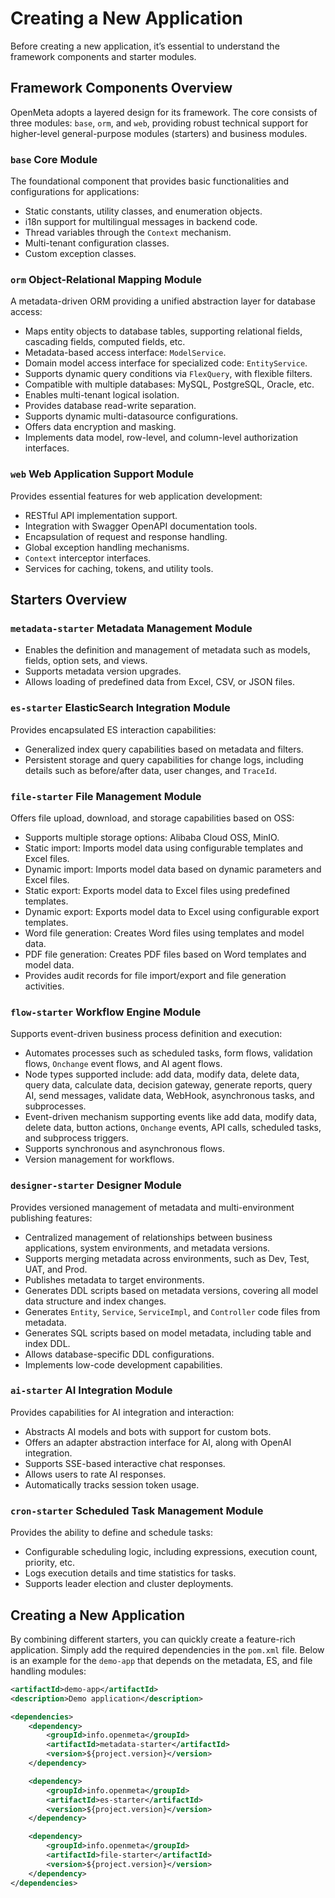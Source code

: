 # Creating a New Application

Before creating a new application, it’s essential to understand the framework components and starter modules.

## Framework Components Overview

OpenMeta adopts a layered design for its framework. The core consists of three modules: `base`, `orm`, and `web`, providing robust technical support for higher-level general-purpose modules (starters) and business modules.

### `base` Core Module
The foundational component that provides basic functionalities and configurations for applications:
- Static constants, utility classes, and enumeration objects.
- i18n support for multilingual messages in backend code.
- Thread variables through the `Context` mechanism.
- Multi-tenant configuration classes.
- Custom exception classes.

### `orm` Object-Relational Mapping Module
A metadata-driven ORM providing a unified abstraction layer for database access:
- Maps entity objects to database tables, supporting relational fields, cascading fields, computed fields, etc.
- Metadata-based access interface: `ModelService`.
- Domain model access interface for specialized code: `EntityService`.
- Supports dynamic query conditions via `FlexQuery`, with flexible filters.
- Compatible with multiple databases: MySQL, PostgreSQL, Oracle, etc.
- Enables multi-tenant logical isolation.
- Provides database read-write separation.
- Supports dynamic multi-datasource configurations.
- Offers data encryption and masking.
- Implements data model, row-level, and column-level authorization interfaces.

### `web` Web Application Support Module
Provides essential features for web application development:
- RESTful API implementation support.
- Integration with Swagger OpenAPI documentation tools.
- Encapsulation of request and response handling.
- Global exception handling mechanisms.
- `Context` interceptor interfaces.
- Services for caching, tokens, and utility tools.

## Starters Overview

### `metadata-starter` Metadata Management Module
- Enables the definition and management of metadata such as models, fields, option sets, and views.
- Supports metadata version upgrades.
- Allows loading of predefined data from Excel, CSV, or JSON files.

### `es-starter` ElasticSearch Integration Module
Provides encapsulated ES interaction capabilities:
- Generalized index query capabilities based on metadata and filters.
- Persistent storage and query capabilities for change logs, including details such as before/after data, user changes, and `TraceId`.

### `file-starter` File Management Module
Offers file upload, download, and storage capabilities based on OSS:
- Supports multiple storage options: Alibaba Cloud OSS, MinIO.
- Static import: Imports model data using configurable templates and Excel files.
- Dynamic import: Imports model data based on dynamic parameters and Excel files.
- Static export: Exports model data to Excel files using predefined templates.
- Dynamic export: Exports model data to Excel using configurable export templates.
- Word file generation: Creates Word files using templates and model data.
- PDF file generation: Creates PDF files based on Word templates and model data.
- Provides audit records for file import/export and file generation activities.

### `flow-starter` Workflow Engine Module
Supports event-driven business process definition and execution:
- Automates processes such as scheduled tasks, form flows, validation flows, `Onchange` event flows, and AI agent flows.
- Node types supported include: add data, modify data, delete data, query data, calculate data, decision gateway, generate reports, query AI, send messages, validate data, WebHook, asynchronous tasks, and subprocesses.
- Event-driven mechanism supporting events like add data, modify data, delete data, button actions, `Onchange` events, API calls, scheduled tasks, and subprocess triggers.
- Supports synchronous and asynchronous flows.
- Version management for workflows.

### `designer-starter` Designer Module
Provides versioned management of metadata and multi-environment publishing features:
- Centralized management of relationships between business applications, system environments, and metadata versions.
- Supports merging metadata across environments, such as Dev, Test, UAT, and Prod.
- Publishes metadata to target environments.
- Generates DDL scripts based on metadata versions, covering all model data structure and index changes.
- Generates `Entity`, `Service`, `ServiceImpl`, and `Controller` code files from metadata.
- Generates SQL scripts based on model metadata, including table and index DDL.
- Allows database-specific DDL configurations.
- Implements low-code development capabilities.

### `ai-starter` AI Integration Module
Provides capabilities for AI integration and interaction:
- Abstracts AI models and bots with support for custom bots.
- Offers an adapter abstraction interface for AI, along with OpenAI integration.
- Supports SSE-based interactive chat responses.
- Allows users to rate AI responses.
- Automatically tracks session token usage.

### `cron-starter` Scheduled Task Management Module
Provides the ability to define and schedule tasks:
- Configurable scheduling logic, including expressions, execution count, priority, etc.
- Logs execution details and time statistics for tasks.
- Supports leader election and cluster deployments.

## Creating a New Application

By combining different starters, you can quickly create a feature-rich application. Simply add the required dependencies in the `pom.xml` file. Below is an example for the `demo-app` that depends on the metadata, ES, and file handling modules:

```xml
<artifactId>demo-app</artifactId>
<description>Demo application</description>

<dependencies>
    <dependency>
        <groupId>info.openmeta</groupId>
        <artifactId>metadata-starter</artifactId>
        <version>${project.version}</version>
    </dependency>

    <dependency>
        <groupId>info.openmeta</groupId>
        <artifactId>es-starter</artifactId>
        <version>${project.version}</version>
    </dependency>

    <dependency>
        <groupId>info.openmeta</groupId>
        <artifactId>file-starter</artifactId>
        <version>${project.version}</version>
    </dependency>
</dependencies>
```